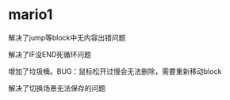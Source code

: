 # mario1
 
解决了jump等block中无内容出错问题

解决了IF没END死循环问题

增加了垃圾桶。BUG：鼠标松开过慢会无法删除，需要重新移动block

解决了切换场景无法保存的问题
